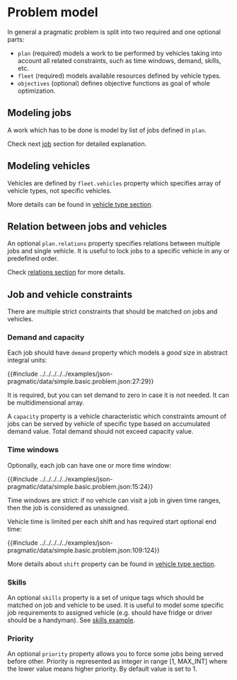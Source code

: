 # Problem model 

In general a pragmatic problem is split into two required and one optional parts:

* `plan` (required) models a work to be performed by vehicles taking into account all related constraints, such as time windows,
  demand, skills, etc.
* `fleet` (required) models available resources defined by vehicle types.
* `objectives` (optional) defines objective functions as goal of whole optimization.


## Modeling jobs

A work which has to be done is model by list of jobs defined in `plan`.

Check next [job](./jobs.md) section for detailed explanation.

## Modeling vehicles

Vehicles are defined by `fleet.vehicles` property which specifies array of vehicle types, not specific vehicles.
 
More details can be found in [vehicle type section](vehicles.md).


## Relation between jobs and vehicles

An optional `plan.relations` property specifies relations between multiple jobs and single vehicle. It is useful to
lock jobs to a specific vehicle in any or predefined order.
 
Check [relations section](./relations.md) for more details.


## Job and vehicle constraints

There are multiple strict constraints that should be matched on jobs and vehicles.

### Demand and capacity

Each job should have `demand` property which models a _good_ size in abstract integral units:

{{#include ../../../../../examples/json-pragmatic/data/simple.basic.problem.json:27:29}}

It is required, but you can set demand to zero in case it is not needed. It can be multidimensional array.

A `capacity` property is a vehicle characteristic which constraints amount of jobs can be served by vehicle of specific
type based on accumulated demand value. Total demand should not exceed capacity value.

### Time windows

Optionally, each job can have one or more time window:

{{#include ../../../../../examples/json-pragmatic/data/simple.basic.problem.json:15:24}}

Time windows are strict: if no vehicle can visit a job in given time ranges, then the job is considered as unassigned. 

Vehicle time is limited per each shift and has required start optional end time:

{{#include ../../../../../examples/json-pragmatic/data/simple.basic.problem.json:109:124}}

More details about `shift` property can be found in [vehicle type section](vehicles.md).


### Skills

An optional `skills` property is a set of unique tags which should be matched on job and vehicle to be used. It is useful
to model some specific job requirements to assigned vehicle (e.g. should have fridge or driver should be a handyman).
See [skills example](../../../examples/pragmatic/skills.md).

### Priority

An optional `priority` property allows you to force some jobs being served before other. Priority is represented as integer in range [1, MAX_INT]
where the lower value means higher priority. By default value is set to 1.